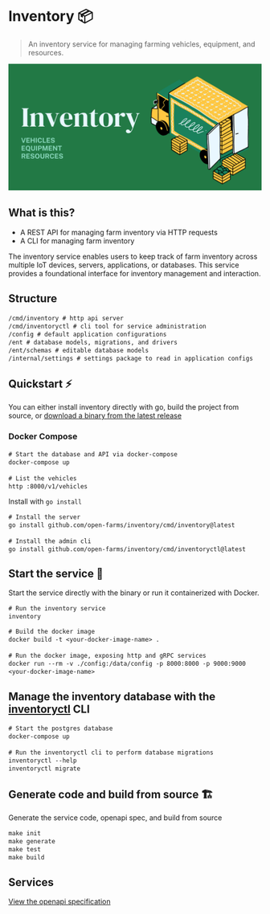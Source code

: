 # Inventory 📦

> An inventory service for managing farming vehicles, equipment, and resources.

![logo](./logo.png)

## What is this?

- A REST API for managing farm inventory via HTTP requests
- A CLI for managing farm inventory

The inventory service enables users to keep track of farm inventory across multiple IoT devices, servers, applications, or databases. This service provides a foundational interface for inventory management and interaction.

## Structure

```shell
/cmd/inventory # http api server
/cmd/inventoryctl # cli tool for service administration  
/config # default application configurations
/ent # database models, migrations, and drivers
/ent/schemas # editable database models
/internal/settings # settings package to read in application configs
```

## Quickstart ⚡

You can either install inventory directly with go, build the project from source, or [download a binary from the latest release](https://github.com/open-farms/inventory/releases)

### Docker Compose

```shell
# Start the database and API via docker-compose
docker-compose up

# List the vehicles
http :8000/v1/vehicles
```

Install with `go install`

```shell
# Install the server
go install github.com/open-farms/inventory/cmd/inventory@latest

# Install the admin cli
go install github.com/open-farms/inventory/cmd/inventoryctl@latest
```


## Start the service 🏃

Start the service directly with the binary or run it containerized with Docker.

```shell
# Run the inventory service
inventory
```

```shell
# Build the docker image
docker build -t <your-docker-image-name> .

# Run the docker image, exposing http and gRPC services
docker run --rm -v ./config:/data/config -p 8000:8000 -p 9000:9000 <your-docker-image-name>
```

## Manage the inventory database with the [inventoryctl](./cmd/inventoryctl) CLI

```shell
# Start the postgres database
docker-compose up

# Run the inventoryctl cli to perform database migrations
inventoryctl --help
inventoryctl migrate
```

## Generate code and build from source 🏗️

Generate the service code, openapi spec, and build from source

```
make init
make generate
make test
make build
```

## Services

[View the openapi specification](./openapi.json)
